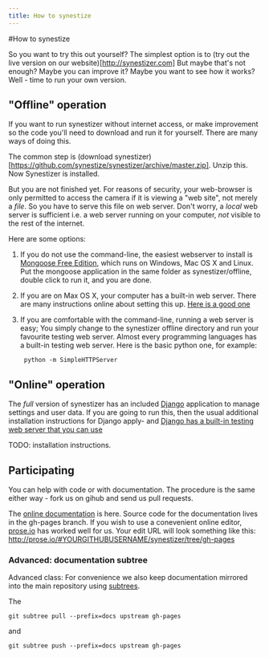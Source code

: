 ```yaml
---
title: How to synestize
---
```


#How to synestize

So you want to try this out yourself?
The simplest option is to (try out the live version on our website)[http://synestizer.com]
But maybe that's not enough? Maybe you can improve it? Maybe you want to see how it works? Well - time to run your own version.

## "Offline" operation

If you want to run synestizer without internet access, or make improvement so the code you'll need to download and run it for yourself.
There are many ways of doing this.

The common step is (download synestizer)[https://github.com/synestize/synestizer/archive/master.zip].
Unzip this. Now Synestizer is installed.

But you are not finished yet. For reasons of security, your web-browser is only permitted to access the camera if it is viewing a "web site", not merely a *file*. So you have to serve this file on web server.
Don't worry, a *local* web server is sufficient i.e. a web server running on your computer, *not* visible to the rest of the internet. 

Here are some options:

1. If you do not use the command-line, the easiest webserver to install is [Mongoose Free Edition](http://cesanta.com/mongoose.shtml), which runs on Windows, Mac OS X and Linux. Put the mongoose application in the same folder as synestizer/offline, double click to run it, and you are done.
2. If you are on Max OS X, your computer has a built-in web server. There are many instructions online about setting this up. [Here is a good one](http://macosxautomation.com/workshops/sharing/03.html)
3. If you are comfortable with the command-line, running a web server is easy;
   You simply change to the synestizer offline directory and run your favourite testing web server. Almost every programming languages has a built-in testing  web server. Here is the basic python one, for example:
    
        python -m SimpleHTTPServer

## "Online" operation

The *full* version of synestizer has an included [Django](https://www.djangoproject.com/) application to manage settings and user data. If you are going to run this, then the usual additional installation instructions for Django apply- and [Django has a built-in testing web server that you can use ](https://docs.djangoproject.com/en/1.8/intro/tutorial01/#the-development-server)

TODO: installation instructions.


## Participating

You can help with code or with documentation. The procedure is the same either way - fork us on gihub and send us pull requests.

The [online documentation](https://synestize.github.io/synestizer/) is here.
Source code for the documentation lives in the gh-pages branch. If you wish to use a conevenient online editor, [prose.io](http://prose.io/) has worked well for us.
Your edit URL will look something like this: http://prose.io/#YOURGITHUBUSERNAME/synestizer/tree/gh-pages

### Advanced: documentation subtree

Advanced class: For convenience we also keep documentation mirrored into the main repository using [subtrees](http://blogs.atlassian.com/2013/05/alternatives-to-git-submodule-git-subtree/).

The 

    git subtree pull --prefix=docs upstream gh-pages
    
and

    git subtree push --prefix=docs upstream gh-pages